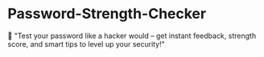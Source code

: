 # Password-Strength-Checker
🔐 "Test your password like a hacker would – get instant feedback, strength score, and smart tips to level up your security!"
